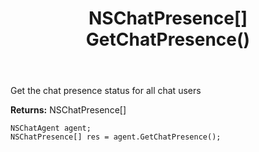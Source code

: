 ﻿---
uid: crmscript_ref_NSChatAgent_GetChatPresence
title: NSChatPresence[] GetChatPresence()
intellisense: NSChatAgent.GetChatPresence
keywords: NSChatAgent, GetChatPresence
so.topic: reference
---

Get the chat presence status for all chat users


**Returns:** NSChatPresence[]

```crmscript
NSChatAgent agent;
NSChatPresence[] res = agent.GetChatPresence();
```

